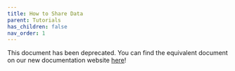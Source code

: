```yaml
---
title: How to Share Data
parent: Tutorials
has_children: false
nav_order: 1
---
```


This document has been deprecated. You can find the equivalent document on our new documentation website [here](https://help.nf.synapse.org/NFdocs/How-to-Share-Data-(an-Overview).1994489966.html)!
